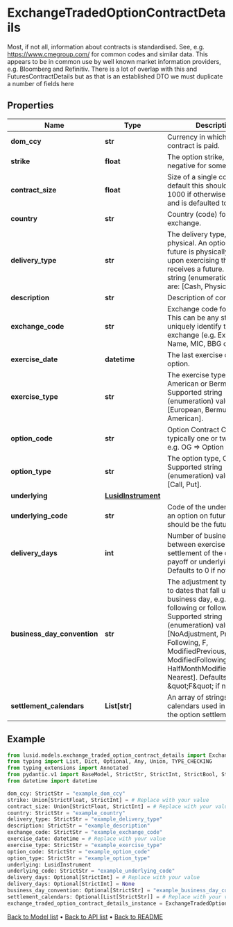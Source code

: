 # ExchangeTradedOptionContractDetails

Most, if not all, information about contracts is standardised. See, e.g. https://www.cmegroup.com/ for  common codes and similar data. This appears to be in common use by well known market information providers, e.g. Bloomberg and Refinitiv.  There is a lot of overlap with this and FuturesContractDetails but as that is an established DTO we must duplicate a number of fields here
## Properties
Name | Type | Description | Notes
------------ | ------------- | ------------- | -------------
**dom_ccy** | **str** | Currency in which the contract is paid. | 
**strike** | **float** | The option strike, this can be negative for some options. | 
**contract_size** | **float** | Size of a single contract. By default this should be set to 1000 if otherwise unknown and is defaulted to such. | 
**country** | **str** | Country (code) for the exchange. | 
**delivery_type** | **str** | The delivery type, cash or physical. An option on a future is physically settled if upon exercising the  holder receives a future.    Supported string (enumeration) values are: [Cash, Physical]. | 
**description** | **str** | Description of contract | 
**exchange_code** | **str** | Exchange code for contract. This can be any string to uniquely identify the exchange (e.g. Exchange Name, MIC, BBG code). | 
**exercise_date** | **datetime** | The last exercise date of the option. | 
**exercise_type** | **str** | The exercise type, European, American or Bermudan.    Supported string (enumeration) values are: [European, Bermudan, American]. | 
**option_code** | **str** | Option Contract Code, typically one or two letters, e.g. OG &#x3D;&gt; Option on Gold. | 
**option_type** | **str** | The option type, Call or Put.    Supported string (enumeration) values are: [Call, Put]. | 
**underlying** | [**LusidInstrument**](LusidInstrument.md) |  | 
**underlying_code** | **str** | Code of the underlying, for an option on futures this should be the futures code. | 
**delivery_days** | **int** | Number of business days between exercise date and settlement of the option payoff or underlying.  Defaults to 0 if not set. | [optional] 
**business_day_convention** | **str** | The adjustment type to apply to dates that fall upon a non-business day, e.g. modified following or following.  Supported string (enumeration) values are: [NoAdjustment, Previous, P, Following, F, ModifiedPrevious, MP, ModifiedFollowing, MF, HalfMonthModifiedFollowing, Nearest].  Defaults to \&quot;F\&quot; if not set. | [optional] 
**settlement_calendars** | **List[str]** | An array of strings denoting calendars used in calculating the option settlement date. | [optional] 
## Example

```python
from lusid.models.exchange_traded_option_contract_details import ExchangeTradedOptionContractDetails
from typing import List, Dict, Optional, Any, Union, TYPE_CHECKING
from typing_extensions import Annotated
from pydantic.v1 import BaseModel, StrictStr, StrictInt, StrictBool, StrictFloat, StrictBytes, Field, validator, ValidationError, conlist, constr
from datetime import datetime

dom_ccy: StrictStr = "example_dom_ccy"
strike: Union[StrictFloat, StrictInt] = # Replace with your value
contract_size: Union[StrictFloat, StrictInt] = # Replace with your value
country: StrictStr = "example_country"
delivery_type: StrictStr = "example_delivery_type"
description: StrictStr = "example_description"
exchange_code: StrictStr = "example_exchange_code"
exercise_date: datetime = # Replace with your value
exercise_type: StrictStr = "example_exercise_type"
option_code: StrictStr = "example_option_code"
option_type: StrictStr = "example_option_type"
underlying: LusidInstrument
underlying_code: StrictStr = "example_underlying_code"
delivery_days: Optional[StrictInt] = # Replace with your value
delivery_days: Optional[StrictInt] = None
business_day_convention: Optional[StrictStr] = "example_business_day_convention"
settlement_calendars: Optional[List[StrictStr]] = # Replace with your value
exchange_traded_option_contract_details_instance = ExchangeTradedOptionContractDetails(dom_ccy=dom_ccy, strike=strike, contract_size=contract_size, country=country, delivery_type=delivery_type, description=description, exchange_code=exchange_code, exercise_date=exercise_date, exercise_type=exercise_type, option_code=option_code, option_type=option_type, underlying=underlying, underlying_code=underlying_code, delivery_days=delivery_days, business_day_convention=business_day_convention, settlement_calendars=settlement_calendars)

```

[Back to Model list](../README.md#documentation-for-models) &#8226; [Back to API list](../README.md#documentation-for-api-endpoints) &#8226; [Back to README](../README.md)

